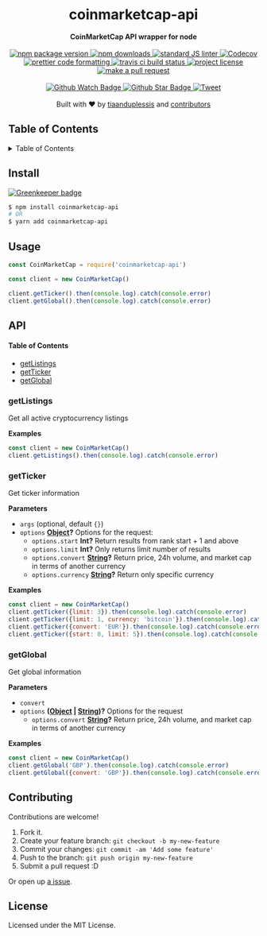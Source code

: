 <h1 align="center">coinmarketcap-api</h1>
<div align="center">
  <strong>CoinMarketCap API wrapper for node</strong>
</div>
<br>
<div align="center">
  <a href="https://npmjs.org/package/coinmarketcap-api">
    <img src="https://img.shields.io/npm/v/coinmarketcap-api.svg?style=flat-square" alt="npm package version" />
  </a>
  <a href="https://npmjs.org/package/coinmarketcap-api">
  <img src="https://img.shields.io/npm/dm/coinmarketcap-api.svg?style=flat-square" alt="npm downloads" />
  </a>
  <a href="https://github.com/feross/standard">
    <img src="https://img.shields.io/badge/code%20style-standard-brightgreen.svg?style=flat-square" alt="standard JS linter" />
  </a>
<a href="https://codecov.io/gh/tiaanduplessis/coinmarketcap-api">
  <img src="https://codecov.io/gh/tiaanduplessis/coinmarketcap-api/branch/master/graph/badge.svg?style=flat-square" alt="Codecov" />
</a>
  <a href="https://github.com/prettier/prettier">
    <img src="https://img.shields.io/badge/styled_with-prettier-ff69b4.svg?style=flat-square" alt="prettier code formatting" />
  </a>
  <a href="https://travis-ci.org/tiaanduplessis/coinmarketcap-api">
    <img src="https://img.shields.io/travis/tiaanduplessis/coinmarketcap-api.svg?style=flat-square" alt="travis ci build status" />
  </a>
  <a href="https://github.com/tiaanduplessis/coinmarketcap-api/blob/master/LICENSE">
    <img src="https://img.shields.io/npm/l/coinmarketcap-api.svg?style=flat-square" alt="project license" />
  </a>
  <a href="http://makeapullrequest.com">
    <img src="https://img.shields.io/badge/PRs-welcome-brightgreen.svg?style=flat-square" alt="make a pull request" />
  </a>
</div>
<br>
<div align="center">
  <a href="https://github.com/tiaanduplessis/coinmarketcap-api/watchers">
    <img src="https://img.shields.io/github/watchers/tiaanduplessis/coinmarketcap-api.svg?style=social" alt="Github Watch Badge" />
  </a>
  <a href="https://github.com/tiaanduplessis/coinmarketcap-api/stargazers">
    <img src="https://img.shields.io/github/stars/tiaanduplessis/coinmarketcap-api.svg?style=social" alt="Github Star Badge" />
  </a>
  <a href="https://twitter.com/intent/tweet?text=Check%20out%20coinmarketcap-api!%20https://github.com/tiaanduplessis/coinmarketcap-api%20%F0%9F%91%8D">
    <img src="https://img.shields.io/twitter/url/https/github.com/tiaanduplessis/coinmarketcap-api.svg?style=social" alt="Tweet" />
  </a>
</div>
<br>
<div align="center">
  Built with ❤︎ by <a href="https://github.com/tiaanduplessis">tiaanduplessis</a> and <a href="https://github.com/tiaanduplessis/coinmarketcap-api/contributors">contributors</a>
</div>

<h2>Table of Contents</h2>
<details>
  <summary>Table of Contents</summary>
  <li><a href="#install">Install</a></li>
  <li><a href="#usage">Usage</a></li>
  <li><a href="#api">API</a></li>
  <li><a href="#contribute">Contribute</a></li>
  <li><a href="#license">License</a></li>
</details>

## Install

[![Greenkeeper badge](https://badges.greenkeeper.io/tiaanduplessis/coinmarketcap-api.svg)](https://greenkeeper.io/)

```sh
$ npm install coinmarketcap-api
# OR
$ yarn add coinmarketcap-api
```

## Usage

```js
const CoinMarketCap = require('coinmarketcap-api')

const client = new CoinMarketCap()

client.getTicker().then(console.log).catch(console.error)
client.getGlobal().then(console.log).catch(console.error)
```

## API

<!-- Generated by documentation.js. Update this documentation by updating the source code. -->

#### Table of Contents

-   [getListings](#getlistings)
-   [getTicker](#getticker)
-   [getGlobal](#getglobal)

### getListings

Get all active cryptocurrency listings

**Examples**

```javascript
const client = new CoinMarketCap()
client.getListings().then(console.log).catch(console.error)
```

### getTicker

Get ticker information

**Parameters**

-   `args`   (optional, default `{}`)
-   `options` **[Object](https://developer.mozilla.org/docs/Web/JavaScript/Reference/Global_Objects/Object)?** Options for the request:
    -   `options.start` **Int?** Return results from rank start + 1 and above
    -   `options.limit` **Int?** Only returns limit number of results
    -   `options.convert` **[String](https://developer.mozilla.org/docs/Web/JavaScript/Reference/Global_Objects/String)?** Return price, 24h volume, and market cap in terms of another currency
    -   `options.currency` **[String](https://developer.mozilla.org/docs/Web/JavaScript/Reference/Global_Objects/String)?** Return only specific currency

**Examples**

```javascript
const client = new CoinMarketCap()
client.getTicker({limit: 3}).then(console.log).catch(console.error)
client.getTicker({limit: 1, currency: 'bitcoin'}).then(console.log).catch(console.error)
client.getTicker({convert: 'EUR'}).then(console.log).catch(console.error)
client.getTicker({start: 0, limit: 5}).then(console.log).catch(console.error)
```

### getGlobal

Get global information

**Parameters**

-   `convert`  
-   `options` **([Object](https://developer.mozilla.org/docs/Web/JavaScript/Reference/Global_Objects/Object) \| [String](https://developer.mozilla.org/docs/Web/JavaScript/Reference/Global_Objects/String))?** Options for the request
    -   `options.convert` **[String](https://developer.mozilla.org/docs/Web/JavaScript/Reference/Global_Objects/String)?** Return price, 24h volume, and market cap in terms of another currency

**Examples**

```javascript
const client = new CoinMarketCap()
client.getGlobal('GBP').then(console.log).catch(console.error)
client.getGlobal({convert: 'GBP'}).then(console.log).catch(console.error)
```

## Contributing

Contributions are welcome!

1.  Fork it.
2.  Create your feature branch: `git checkout -b my-new-feature`
3.  Commit your changes: `git commit -am 'Add some feature'`
4.  Push to the branch: `git push origin my-new-feature`
5.  Submit a pull request :D

Or open up [a issue](https://github.com/tiaanduplessis/coinmarketcap-api/issues).

## License

Licensed under the MIT License.
